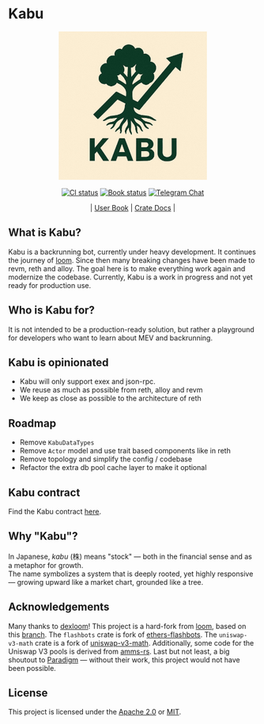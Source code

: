 # Kabu

<div align="center">

<img src=".github/assets/kabu_logo.jpg" alt="Kabu Logo" width="300">

[![CI status](https://github.com/cakevm/kabu/actions/workflows/ci.yml/badge.svg?branch=main)][gh-kabu]
[![Book status](https://github.com/cakevm/kabu/actions/workflows/book.yml/badge.svg?branch=main)][gh-book]
[![Telegram Chat][tg-badge]][tg-url]

| [User Book](https://cakevm.github.io/kabu/)
| [Crate Docs](https://cakevm.github.io/kabu/docs/) |

[gh-kabu]: https://github.com/cakevm/kabu/actions/workflows/ci.yml
[gh-book]: https://github.com/cakevm/kabu/actions/workflows/book.yml
[tg-badge]: https://img.shields.io/badge/telegram-kabu-2C5E3D?style=plastic&logo=telegram
[tg-url]: https://t.me/joinkabu

</div>

## What is Kabu?

Kabu is a backrunning bot, currently under heavy development. It continues the journey of [loom](https://github.com/dexloom/loom). Since then many breaking changes have been made to revm, reth and alloy. The goal here is to make everything work again and modernize the codebase. Currently, Kabu is a work in progress and not yet ready for production use.

## Who is Kabu for?

It is not intended to be a production-ready solution, but rather a playground for developers who want to learn about MEV and backrunning.


## Kabu is opinionated
- Kabu will only support exex and json-rpc.
- We reuse as much as possible from reth, alloy and revm
- We keep as close as possible to the architecture of reth

## Roadmap
- Remove `KabuDataTypes`
- Remove `Actor` model and use trait based components like in reth
- Remove topology and simplify the config / codebase
- Refactor the extra db pool cache layer to make it optional

## Kabu contract
Find the Kabu contract [here](https://github.com/cakevm/kabu-contract).

## Why "Kabu"?

In Japanese, *kabu* (株) means "stock" — both in the financial sense and as a metaphor for growth.  
The name symbolizes a system that is deeply rooted, yet highly responsive — growing upward like a market chart, grounded like a tree.

## Acknowledgements

Many thanks to [dexloom](https://github.com/dexloom)! This project is a hard-fork from [loom](https://github.com/dexloom/loom), based on this [branch](https://github.com/dexloom/loom/tree/entityid). The `flashbots` crate is fork of [ethers-flashbots](https://github.com/onbjerg/ethers-flashbots). The `uniswap-v3-math` crate is a fork of [uniswap-v3-math](https://github.com/0xKitsune/uniswap-v3-math). Additionally, some code for the Uniswap V3 pools is derived from [amms-rs](https://github.com/darkforestry/amms-rs). Last but not least, a big shoutout to [Paradigm](https://github.com/paradigmxyz) — without their work, this project would not have been possible.

## License
This project is licensed under the [Apache 2.0](./LICENSE-APACHE) or [MIT](./LICENSE-MIT). 